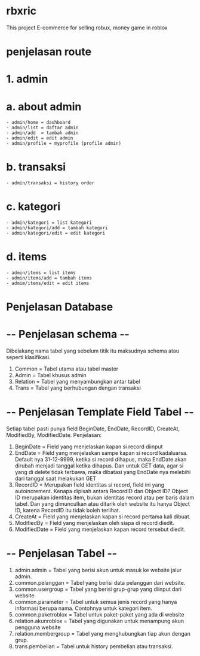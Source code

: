 # rbxric
This project E-commerce for selling robux, money game in roblox

# penjelasan route
# 1. admin
# a. about admin
    - admin/home = dashboard
    - admin/list = daftar admin
    - admin/add  = tambah admin
    - admin/edit = edit admin
    - admin/profile = myprofile (profile admin)
# b. transaksi
    - admin/transaksi = history order
# c. kategori
    - admin/kategori = list kategori
    - admin/kategori/add = tambah kategori
    - admin/kategori/edit = edit kategori
# d. items
    - admin/items = list items
    - admin/items/add = tambah items
    - admim/items/edit = edit items


# Penjelasan Database
# -- Penjelasan schema --
Dibelakang nama tabel yang sebelum titik itu maksudnya schema atau seperti klasifikasi.
1. Common = Tabel utama atau tabel master
2. Admin = Tabel khusus admin
3. Relation = Tabel yang menyambungkan antar tabel
4. Trans = Tabel yang berhubungan dengan transaksi

# -- Penjelasan Template Field Tabel --
Setiap tabel pasti punya field BeginDate, EndDate, RecordID, CreateAt, ModifiedBy, ModifiedDate.
Penjelasan:
1. BeginDate = Field yang menjelaskan kapan si record diinput
2. EndDate = Field yang menjelaskan sampe kapan si record kadaluarsa. Default nya 31-12-9999, ketika si record dihapus, maka EndDate akan dirubah menjadi tanggal ketika dihapus. Dan untuk GET data, agar si yang di delete tidak terbawa, maka dibatasi yang EndDate nya melebihi dari tanggal saat melakukan GET
3. RecordID = Merupakan field identitas si record, field ini yang autoincrement. Kenapa dipisah antara RecordID dan Object ID? Object ID merupakan identitas item, bukan identitas record atau per baris dalam tabel. Dan yang dimunculkan atau ditarik oleh website itu hanya Object ID, karena RecordID itu tidak boleh terlihat.
4. CreateAt = Field yang menjelaskan kapan si record pertama kali dibuat.
5. ModifiedBy = Field yang menjelaskan oleh siapa di record diedit.
6. ModifiedDate = Field yang menjelaskan kapan record tersebut diedit.

# -- Penjelasan Tabel --
1. admin.admin = Tabel yang berisi akun untuk masuk ke website jalur admin.
2. common.pelanggan = Tabel yang berisi data pelanggan dari website.
3. common.usergroup = Tabel yang berisi grup-grup yang diinput dari website
4. common.parameter = Tabel untuk semua jenis record yang hanya informasi berupa nama. Contohnya untuk kategori item.
5. common.paketroblox = Tabel untuk paket-paket yang ada di website
6. relation.akunroblox = Tabel yang digunakan untuk menampung akun pengguna website
7. relation.membergroup = Tabel yang menghubungkan tiap akun dengan grup.
8. trans.pembelian = Tabel untuk history pembelian atau transaksi.

